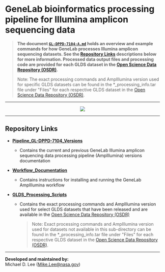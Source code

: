 # GeneLab bioinformatics processing pipeline for Illumina amplicon sequencing data

> **The document [`GL-DPPD-7104-A.md`](Pipeline_GL-DPPD-7104_Versions/GL-DPPD-7104-A.md) holds an overview and example commands for how GeneLab processes Illumina amplicon sequencing datasets. See the [Repository Links](#repository-links) descriptions below for more information. Processed data output files and processing code are provided for each GLDS dataset in the [Open Science Data Repository (OSDR)](https://osdr.nasa.gov/bio/repo/).**  
> 
> Note: The exact processing commands and AmpIllumina version used for specific GLDS datasets can be found in the *_processing_info.tar file under "Files" for each respective GLDS dataset in the [Open Science Data Repository (OSDR)](https://osdr.nasa.gov/bio/repo/). 

--- 

<p align="center">
<a href="../images/GL-amplicon-overview.pdf"><img src="../images/GL-amplicon-overview.png"></a>
</p>

---
## Repository Links

* [**Pipeline_GL-DPPD-7104_Versions**](Pipeline_GL-DPPD-7104_Versions)

  - Contains the current and previous GeneLab Illumina amplicon sequencing data processing pipeline (AmpIllumina) versions documentation

* [**Workflow_Documentation**](Workflow_Documentation)

  - Contains instructions for installing and running the GeneLab AmpIllumina workflow

* [**GLDS_Processing_Scripts**](GLDS_Processing_Scripts)

  - Contains the exact processing commands and AmpIllumina version used for select GLDS datasets that have been released and are available in the [Open Science Data Repository (OSDR)](https://osdr.nasa.gov/bio/repo/)
    > Note: Exact processing commands and AmpIllumina version used for datasets not available in this sub-directory can be found in the *_processing_info.tar file under "Files" for each respective GLDS dataset in the [Open Science Data Repository (OSDR)](https://osdr.nasa.gov/bio/repo/).

---
**Developed and maintained by:**  
Michael D. Lee (Mike.Lee@nasa.gov)
